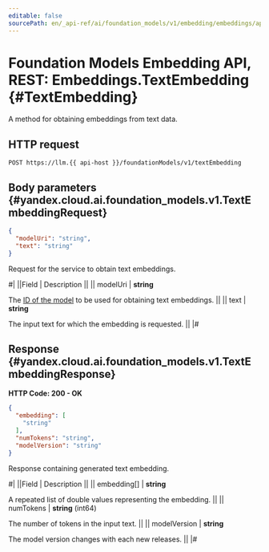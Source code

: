 ```yaml
---
editable: false
sourcePath: en/_api-ref/ai/foundation_models/v1/embedding/embeddings/api-ref/Embeddings/textEmbedding.md
---
```


# Foundation Models Embedding API, REST: Embeddings.TextEmbedding {#TextEmbedding}

A method for obtaining embeddings from text data.

## HTTP request

```
POST https://llm.{{ api-host }}/foundationModels/v1/textEmbedding
```

## Body parameters {#yandex.cloud.ai.foundation_models.v1.TextEmbeddingRequest}

```json
{
  "modelUri": "string",
  "text": "string"
}
```

Request for the service to obtain text embeddings.

#|
||Field | Description ||
|| modelUri | **string**

The [ID of the model](/docs/foundation-models/concepts/embeddings) to be used for obtaining text embeddings. ||
|| text | **string**

The input text for which the embedding is requested. ||
|#

## Response {#yandex.cloud.ai.foundation_models.v1.TextEmbeddingResponse}

**HTTP Code: 200 - OK**

```json
{
  "embedding": [
    "string"
  ],
  "numTokens": "string",
  "modelVersion": "string"
}
```

Response containing generated text embedding.

#|
||Field | Description ||
|| embedding[] | **string**

A repeated list of double values representing the embedding. ||
|| numTokens | **string** (int64)

The number of tokens in the input text. ||
|| modelVersion | **string**

The model version changes with each new releases. ||
|#